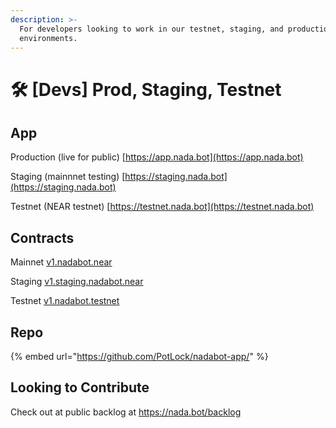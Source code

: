 ```yaml
---
description: >-
  For developers looking to work in our testnet, staging, and production
  environments.
---
```


# 🛠 \[Devs] Prod, Staging, Testnet

## App

Production (live for public) [https://app.nada.bot](https://app.nada.bot)

Staging (mainnnet testing) [https://staging.nada.bot](https://staging.nada.bot)

Testnet (NEAR testnet) [https://testnet.nada.bot](https://testnet.nada.bot)

## Contracts

Mainnet [v1.nadabot.near](https://nearblocks.io/address/v1.nadabot.near)

Staging [v1.staging.nadabot.near](https://nearblocks.io/address/v1.staging.nadabot.near)

Testnet [v1.nadabot.testnet](https://testnet.nearblocks.io/address/v1.nadabot.testnet)



## Repo

{% embed url="https://github.com/PotLock/nadabot-app/" %}

## Looking to Contribute

Check out at public backlog at [https://nada.bot/backlog ](https://nada.bot/backlog)
